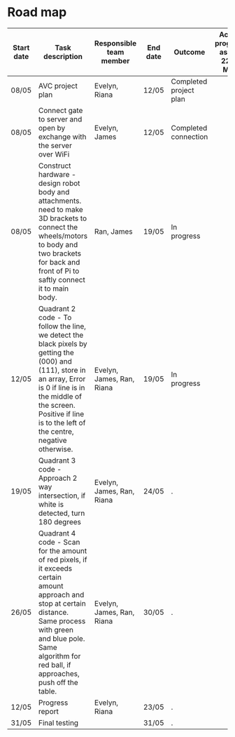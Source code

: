 # Road map
| Start date | Task description                  | Responsible team member     | End date | Outcome                | Actual progress as per 22 of May | 
| ------     | ------                            | ------                      | ------   |  ------                | ------ |
| 08/05      | AVC project plan                   | Evelyn, Riana               | 12/05    | Completed project plan |     |
| 08/05      | Connect gate to server and open by exchange with the server over WiFi | Evelyn, James               | 12/05    | Completed connection   |     |
| 08/05      | Construct hardware - design robot body and attachments. need to make 3D brackets to connect the wheels/motors to body and two brackets for back and front of Pi to saftly connect it to main body.                | Ran, James                  | 19/05    | In progress  |    |
| 12/05      | Quadrant 2 code - To follow the line, we detect the black pixels by getting the (000) and (111), store in an array, Error is 0 if line is in the middle of the screen. Positive if line is to the left of the centre, negative otherwise.    | Evelyn, James, Ran, Riana   | 19/05    | In progress  |   |
| 19/05      | Quadrant 3 code - Approach 2 way intersection, if white is detected, turn 180 degrees           | Evelyn, James, Ran, Riana   | 24/05    |  .  |     |
| 26/05      | Quadrant 4 code - Scan for the amount of red pixels, if it exceeds certain amount approach and stop at certain distance. Same process with green and blue pole. Same algorithm for red ball, if approaches, push off the table.                  | Evelyn, James, Ran, Riana   | 30/05    |  .  |     |
| 12/05      | Progress report                   | Evelyn, Riana               | 23/05    |  .  |     |
| 31/05      | Final testing                     |                             | 31/05    |  .  |     |


